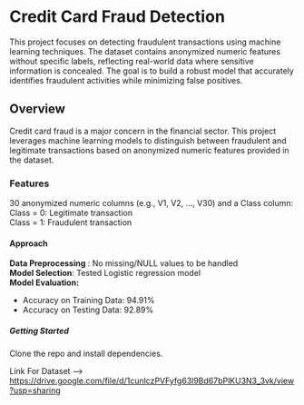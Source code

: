 # **Credit Card Fraud Detection**  
This project focuses on detecting fraudulent transactions using machine learning techniques. The dataset contains anonymized numeric features without specific labels, reflecting real-world data where sensitive information is concealed. The goal is to build a robust model that accurately identifies fraudulent activities while minimizing false positives.

## **Overview**  
Credit card fraud is a major concern in the financial sector. This project leverages machine learning models to distinguish between fraudulent and legitimate transactions based on anonymized numeric features provided in the dataset.

### **Features**  
30 anonymized numeric columns (e.g., V1, V2, ..., V30) and a Class column:  
Class = 0: Legitimate transaction  
Class = 1: Fraudulent transaction

#### **Approach**
**Data Preprocessing** : No missing/NULL values to be handled  
**Model Selection**: Tested Logistic regression model  
**Model Evaluation:**  
- Accuracy on Training Data: 94.91%  
- Accuracy on Testing Data: 92.89%    

##### **Getting Started**
Clone the repo and install dependencies. 

Link For Dataset --> https://drive.google.com/file/d/1cunlczPVFyfg63l9Bd67bPlKU3N3_3vk/view?usp=sharing
